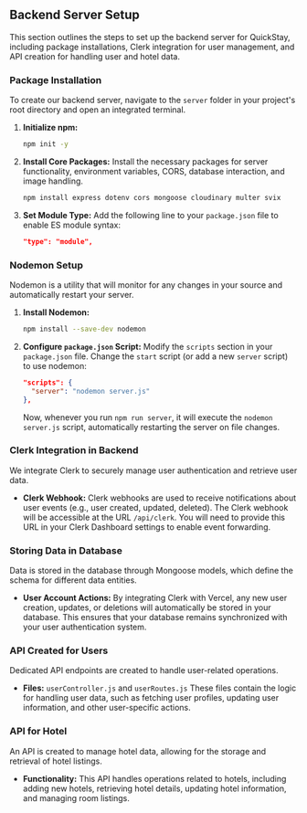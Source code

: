 ## Backend Server Setup

This section outlines the steps to set up the backend server for QuickStay, including package installations, Clerk integration for user management, and API creation for handling user and hotel data.

### Package Installation

To create our backend server, navigate to the `server` folder in your project's root directory and open an integrated terminal.

1.  **Initialize npm:**
    ```bash
    npm init -y
    ```

2.  **Install Core Packages:**
    Install the necessary packages for server functionality, environment variables, CORS, database interaction, and image handling.
    ```bash
    npm install express dotenv cors mongoose cloudinary multer svix
    ```

3.  **Set Module Type:**
    Add the following line to your `package.json` file to enable ES module syntax:
    ```json
    "type": "module",
    ```

### Nodemon Setup

Nodemon is a utility that will monitor for any changes in your source and automatically restart your server.

1.  **Install Nodemon:**
    ```bash
    npm install --save-dev nodemon
    ```

2.  **Configure `package.json` Script:**
    Modify the `scripts` section in your `package.json` file. Change the `start` script (or add a new `server` script) to use nodemon:
    ```json
    "scripts": {
      "server": "nodemon server.js"
    },
    ```
    Now, whenever you run `npm run server`, it will execute the `nodemon server.js` script, automatically restarting the server on file changes.

### Clerk Integration in Backend

We integrate Clerk to securely manage user authentication and retrieve user data.

-   **Clerk Webhook:**
    Clerk webhooks are used to receive notifications about user events (e.g., user created, updated, deleted).
    The Clerk webhook will be accessible at the URL `/api/clerk`. You will need to provide this URL in your Clerk Dashboard settings to enable event forwarding.

### Storing Data in Database

Data is stored in the database through Mongoose models, which define the schema for different data entities.

-   **User Account Actions:**
    By integrating Clerk with Vercel, any new user creation, updates, or deletions will automatically be stored in your database. This ensures that your database remains synchronized with your user authentication system.

### API Created for Users

Dedicated API endpoints are created to handle user-related operations.

-   **Files:** `userController.js` and `userRoutes.js`
    These files contain the logic for handling user data, such as fetching user profiles, updating user information, and other user-specific actions.

### API for Hotel

An API is created to manage hotel data, allowing for the storage and retrieval of hotel listings.

-   **Functionality:**
    This API handles operations related to hotels, including adding new hotels, retrieving hotel details, updating hotel information, and managing room listings.
